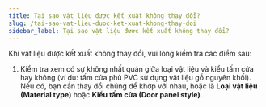 ```yaml
---
title: Tại sao vật liệu được kết xuất không thay đổi?
slug: /tai-sao-vat-lieu-duoc-ket-xuat-khong-thay-doi
sidebar_label: Tại sao vật liệu được kết xuất không thay đổi?
---
```


Khi vật liệu được kết xuất không thay đổi, vui lòng kiểm tra các điểm sau:

1. Kiểm tra xem có sự không nhất quán giữa loại vật liệu và kiểu tấm cửa hay không (ví dụ: tấm cửa phủ PVC sử dụng vật liệu gỗ nguyên khối). Nếu có, bạn cần thay đổi chúng để khớp với nhau, hoặc là **Loại vật liệu (Material type)** hoặc **Kiểu tấm cửa (Door panel style)**.